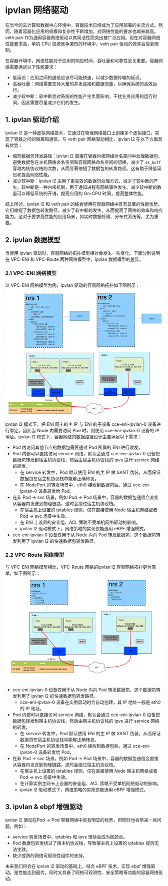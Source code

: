 # ipvlan 网络驱动
在当今的云计算和数据中心环境中，容器技术已经成为了应用部署的主流方式。然而，随着容器化应用的规模和复杂性不断增加，对网络性能的要求也越来越高。veth pair 作为通用容器网络驱动以其简洁性而突出被广泛应用。但在对容器网络性能要求高，单机 CPU 资源竞争激烈的环境中，veth pair 驱动的效率会受到限制。

在容器环境中，网络性能对于应用的响应时间、吞吐量和可靠性至关重要。容器网络需要满足以下性能要求：
* 低延迟：应用之间的通信应该尽可能快速，以减少数据传输的延迟。
* 高吞吐量：网络需要支持大量的并发连接和数据流量，以确保系统的高效运行。
* 减少软中断：软中断会对系统的性能产生负面影响，干扰业务应用的运行时间，因此需要尽量减少它们的发生。

## 1. ipvlan 驱动介绍
ipvlan l2 是一种虚拟网络技术，它通过在物理网络接口上创建多个虚拟接口，实现了容器之间的隔离和通信。与 veth pair 网络驱动相比，ipvlan l2 在以下方面具有优势：
* 缩短数据包转发路径：ipvlan l2 直接在容器内核网络命名空间中处理数据包，避免数据包在主机网络命名空间和容器网络命名空间的切换，减少了 `sk_buff` 穿越内核协议栈的次数，从而显著缩短了数据包的转发路径。这有助于降低延迟和提高网络性能。
* 减少软中断：ipvlan l2 采用了更高效的数据包处理方式，减少了软中断的产生。软中断是一种内核机制，用于通知进程有网络事件发生。减少软中断的数量可以降低系统的开销，提高应用的 On-CPU 时间，提高整体性能。

综上所述，ipvlan l2 和 veth pair 的结合使用在容器网络中具有显著的性能优势。它们缩短了数据包转发路径，减少了软中断的发生，从而提高了网络的效率和响应能力。这对于要求高性能的应用场景，如实时数据处理、分布式系统等，尤为重要。

## 2. ipvlan 数据模型
当使用 ipvlan 驱动时，容器网络的拓扑模型相对会发生一些变化。下面分别说明在 VPC-ENI 和 VPC-Route 两种网络模型中，ipvlan 数据模型的差异。

### 2.1 VPC-ENI 网络模型
以 VPC-ENI 网络模型为例，ipvlan 驱动的容器网络拓扑如下图所示：
![ipvlan-vpc-eni](../images/ipvlan/vpc-eni-ipvlanl2-datapath.jpg)

ipvlan l2 模式下，把 ENI 网卡的主 IP 与 ENI 的子设备 cce-eni-ipvlan-0 设备进行绑定。因此当 Node 内需要访问 Pod 时，则使用 cce-eni-ipvlan-0 设备的 IP 地址。ipvlan l2 模式下，容器网络的数据路径设计主要满足以下需求：
* Pod 内访问其他节点的数据包需要通过 Pod 所属的 ENI 进行收发。
* Pod 内部可以直接访问 service 网络，默认会通过 cce-eni-ipvlan-0 设备把数据包转发到宿主机协议栈，然后由宿主机协议栈的 ipvs 进行 service 网络的转发。
    * 在 service 转发中，Pod 默认使用 ENI 的主 IP 做 SANT 伪装，从而保证数据包在宿主机协议栈中能够正确转发。
    * 在 NodePort 的转发场景中，eth0 接收到数据包后，通过 cce-eni-ipvlan-0 设备转发给 Pod。
* 在非 Pod -> svc 场景，例如 Pod -> Pod 场景中，容器的数据包通信会直接从容器内发送到物理链路，这时会绕过宿主机协议栈。
    * 在宿主机上设置的 iptables 规则，仅在直接使用 Node 宿主机网络或者 Pod -> svc 场景中生效。
    * 在 ENI 上设置的安全组、ACL 策略不受单机网络驱动的影响。
    * ipvlan l2 驱动模式下，网络策略的实现仅能选用 eBPF 增强模式。
* cce-eni-ipvlan-0 设备仅用于从 Node 内向 Pod 转发数据包，这个数据包转发利用了 ipvlan l2 的快速数据包转发路径。

### 2.2 VPC-Route 网络模型
与 VPC-ENI 网络模型相比，VPC-Route 网络的ipvlan l2 容器网络拓扑更为简单，如下图所示： 
![ipvlan-vpc-route](../images/ipvlan/vpc-route-ipvlan-l2.jpg)

* cce-eni-ipvlan-0 设备仅用于从 Node 内向 Pod 转发数据包，这个数据包转发利用了 ipvlan l2 的快速数据包转发路径。
    * cce-eni-ipvlan-0 设备在实例启动时会自动创建，其 IP 地址一般是 eth0 的 IP 地址。
* Pod 内部可以直接访问 service 网络，默认会通过 cce-eni-ipvlan-0 设备把数据包转发到宿主机协议栈，然后由宿主机协议栈的 ipvs 进行 service 网络的转发。
    * 在 service 转发中，Pod 默认使用 ENI 的主 IP 做 SANT 伪装，从而保证数据包在宿主机协议栈中能够正确转发。
    * 在 NodePort 的转发场景中，eth0 接收到数据包后，通过 cce-eni-ipvlan-0 设备转发给 Pod。
* 在非 Pod -> svc 场景，例如 Pod -> Pod 场景中，容器的数据包通信会直接从容器内发送到物理链路，这时会绕过宿主机协议栈。
    * 在宿主机上设置的 iptables 规则，仅在直接使用 Node 宿主机网络或者 Pod -> svc 场景中生效。
    * 在计算实例主网卡上设置的安全组、ACL 策略不受单机网络驱动的影响。
    * ipvlan l2 驱动模式下，网络策略的实现仅能选用 eBPF 增强模式。


## 3. ipvlan & ebpf 增强驱动
ipvlan l2 驱动在Pod -> Pod 容器网络中具有明显的优势，但同时也会带来一些问题。例如：
* service 转发场景中，iptables 和 ipvs 很快会成为瓶颈点。
* Pod 数据包转发绕过了宿主机协议栈，导致宿主机上设置的 iptables 规则无法生效。
* 缺少成熟的网络可观测性组件的支持。

未来我们将会在 ipvlan l2 驱动的基础上，结合 eBPF 技术，实现 ebpf 增强驱动。是性能达到最优，同时又具备了网络可观测性、安全策略等功能的容器网络驱动。
